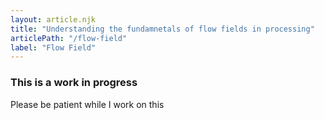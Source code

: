 ```yaml
---
layout: article.njk
title: "Understanding the fundamnetals of flow fields in processing"
articlePath: "/flow-field"
label: "Flow Field"
---
```


### This is a work in progress

Please be patient while I work on this
